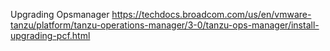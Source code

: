 Upgrading Opsmanager
https://techdocs.broadcom.com/us/en/vmware-tanzu/platform/tanzu-operations-manager/3-0/tanzu-ops-manager/install-upgrading-pcf.html 
